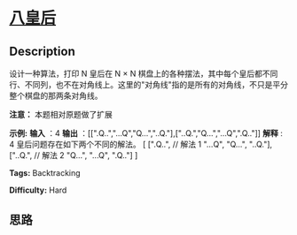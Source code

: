 # [八皇后][title]

## Description

设计一种算法，打印 N 皇后在 N × N
棋盘上的各种摆法，其中每个皇后都不同行、不同列，也不在对角线上。这里的"对角线"指的是所有的对角线，不只是平分整个棋盘的那两条对角线。

**注意：** 本题相对原题做了扩展

**示例:**
            **输入** ：4    **输出** ：[[".Q..","...Q","Q...","..Q."],["..Q.","Q...","...Q",".Q.."]]    **解释** : 4 皇后问题存在如下两个不同的解法。    [     [".Q..",  // 解法 1      "...Q",      "Q...",      "..Q."],         ["..Q.",  // 解法 2      "Q...",      "...Q",      ".Q.."]    ]    


**Tags:** Backtracking

**Difficulty:** Hard

## 思路

[title]: https://leetcode-cn.com/problems/eight-queens-lcci
